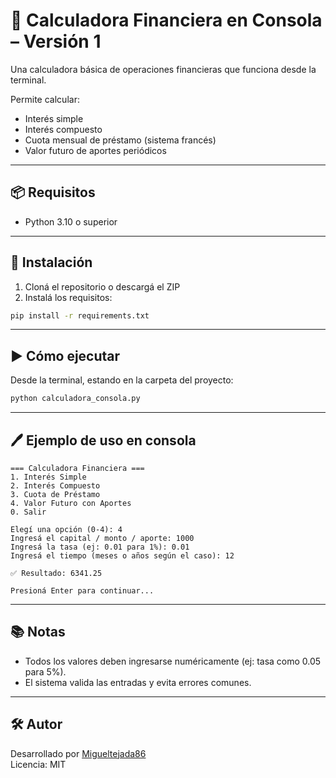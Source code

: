 # 🧮 Calculadora Financiera en Consola – Versión 1

Una calculadora básica de operaciones financieras que funciona desde la terminal.

Permite calcular:

- Interés simple
- Interés compuesto
- Cuota mensual de préstamo (sistema francés)
- Valor futuro de aportes periódicos

---

## 📦 Requisitos

- Python 3.10 o superior

---

## 🚀 Instalación

1. Cloná el repositorio o descargá el ZIP
2. Instalá los requisitos:

```bash
pip install -r requirements.txt
```

---

## ▶️ Cómo ejecutar

Desde la terminal, estando en la carpeta del proyecto:

```bash
python calculadora_consola.py
```

---

## 🖊️ Ejemplo de uso en consola

```text
=== Calculadora Financiera ===
1. Interés Simple
2. Interés Compuesto
3. Cuota de Préstamo
4. Valor Futuro con Aportes
0. Salir

Elegí una opción (0-4): 4
Ingresá el capital / monto / aporte: 1000
Ingresá la tasa (ej: 0.01 para 1%): 0.01
Ingresá el tiempo (meses o años según el caso): 12

✅ Resultado: 6341.25

Presioná Enter para continuar...
```

---

## 📚 Notas

- Todos los valores deben ingresarse numéricamente (ej: tasa como 0.05 para 5%).
- El sistema valida las entradas y evita errores comunes.

---

## 🛠️ Autor

Desarrollado por [Migueltejada86](https://github.com/Migueltejada86)  
Licencia: MIT
